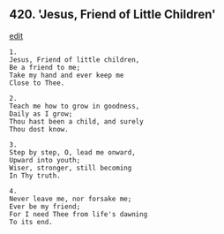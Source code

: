 
## 420.  'Jesus, Friend of Little Children'
[edit](https://docs.google.com/document/d/1bAJ40rxpoONPJwDyP8zQfYQx6Pvw_UeO/edit?mode=html)



    1.
    Jesus, Friend of little children, 
    Be a friend to me; 
    Take my hand and ever keep me 
    Close to Thee. 

    2.
    Teach me how to grow in goodness, 
    Daily as I grow; 
    Thou hast been a child, and surely 
    Thou dost know. 

    3.
    Step by step, O, lead me onward, 
    Upward into youth; 
    Wiser, stronger, still becoming 
    In Thy truth. 

    4.
    Never leave me, nor forsake me; 
    Ever be my friend; 
    For I need Thee from life's dawning 
    To its end.
